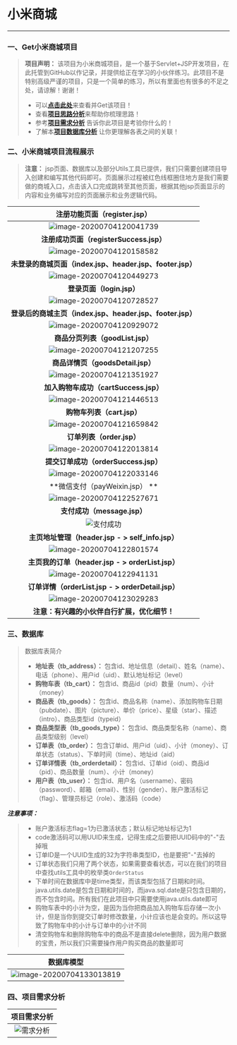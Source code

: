 # 小米商城

------

### 一、Get小米商城项目

> **项目声明：** 该项目为小米商城项目，是一个基于Servlet+JSP开发项目，在此托管到GitHub以作记录，并提供给正在学习的小伙伴练习。此项目不是特别高级严谨的项目，只是一个简单的练习，所以有里面也有很多的不足之处，请谅解！谢谢！
>
> - 可以[**点击此处**](https://github.com/Ziphtracks/JavaLearningmanual/tree/master/project/%E5%B0%8F%E7%B1%B3%E5%95%86%E5%9F%8E/%E5%B0%8F%E7%B1%B3%E5%95%86%E5%9F%8E%E9%A1%B9%E7%9B%AE%E4%B8%8B%E8%BD%BD%E5%85%A5%E5%8F%A3)来查看并Get该项目！
> - 查看[**项目思路分析**]()来帮助你梳理思路！
> - 参考[**项目需求分析**](https://github.com/Ziphtracks/JavaLearningmanual/tree/master/project/%E5%B0%8F%E7%B1%B3%E5%95%86%E5%9F%8E#%E5%9B%9B%E9%A1%B9%E7%9B%AE%E9%9C%80%E6%B1%82%E5%88%86%E6%9E%90) 告诉你此项目是考验你什么的！
> - 了解本[**项目数据库分析**](https://github.com/Ziphtracks/JavaLearningmanual/tree/master/project/%E5%B0%8F%E7%B1%B3%E5%95%86%E5%9F%8E#%E4%B8%89%E6%95%B0%E6%8D%AE%E5%BA%93) 让你更理解各表之间的关联！



### 二、小米商城项目流程展示

> **注意：** jsp页面、数据库以及部分Utils工具已提供，我们只需要创建项目导入创建和编写其他代码即可。页面展示过程被红色线框圈住地方是我们需要做的商城入口，点击该入口完成跳转至其他页面，根据其他jsp页面显示的内容和业务编写对应的页面展示和业务逻辑代码。

|                 注册功能页面（register.jsp）                 |
| :----------------------------------------------------------: |
| ![image-20200704120041739](https://gitee.com/Ziphtracks/Figurebed/raw/master/img/1/20200704154406.png) |
|           **注册成功页面（registerSuccess.jsp）**            |
| ![image-20200704120158582](https://gitee.com/Ziphtracks/Figurebed/raw/master/img/1/20200704154402.png) |
|  **未登录的商城页面（index.jsp、header.jsp、footer.jsp）**   |
| ![image-20200704120449273](https://gitee.com/Ziphtracks/Figurebed/raw/master/img/1/20200704154359.png) |
|                  **登录页面（login.jsp）**                   |
| ![image-20200704120728527](https://gitee.com/Ziphtracks/Figurebed/raw/master/img/1/20200704154355.png) |
|  **登录后的商城主页（index.jsp、header.jsp、footer.jsp）**   |
| ![image-20200704120929072](https://gitee.com/Ziphtracks/Figurebed/raw/master/img/1/20200704154352.png) |
|               **商品分页列表（goodList.jsp）**               |
| ![image-20200704121207255](https://gitee.com/Ziphtracks/Figurebed/raw/master/img/1/20200704154350.png) |
|              **商品详情页（goodsDetail.jsp）**               |
| ![image-20200704121351927](https://gitee.com/Ziphtracks/Figurebed/raw/master/img/1/20200704154347.png) |
|            **加入购物车成功（cartSuccess.jsp）**             |
| ![image-20200704121446513](https://gitee.com/Ziphtracks/Figurebed/raw/master/img/1/20200704154346.png) |
|                  **购物车列表（cart.jsp）**                  |
| ![image-20200704121659842](https://gitee.com/Ziphtracks/Figurebed/raw/master/img/1/20200704154343.png) |
|                  **订单列表（order.jsp）**                   |
| ![image-20200704122013814](https://gitee.com/Ziphtracks/Figurebed/raw/master/img/1/20200704154340.png) |
|             **提交订单成功（orderSuccess.jsp）**             |
| ![image-20200704122033146](https://gitee.com/Ziphtracks/Figurebed/raw/master/img/1/20200704154338.png) |
|                **微信支付（payWeixin.jsp） **                |
| ![image-20200704122527671](https://gitee.com/Ziphtracks/Figurebed/raw/master/img/1/20200704154336.png) |
|                 **支付成功（message.jsp）**                  |
| ![支付成功](https://gitee.com/Ziphtracks/Figurebed/raw/master/img/1/20200704154334.png) |
|       **主页地址管理（header.jsp - > self_info.jsp）**       |
| ![image-20200704122801574](https://gitee.com/Ziphtracks/Figurebed/raw/master/img/1/20200704154331.png) |
|       **主页我的订单（header.jsp - > orderList.jsp）**       |
| ![image-20200704122941131](https://gitee.com/Ziphtracks/Figurebed/raw/master/img/1/20200704154329.png) |
|      **订单详情（orderList.jsp - > orderDetail.jsp）**       |
| ![image-20200704123029283](https://gitee.com/Ziphtracks/Figurebed/raw/master/img/1/20200704154327.png) |
|         **注意：有兴趣的小伙伴自行扩展，优化细节！**         |



### 三、数据库

> 数据库表简介
>
> - **地址表（tb_address）：** 包含id、地址信息（detail）、姓名（name）、电话（phone）、用户id（uid）、默认地址标记（level）
> - **购物车表（tb_cart）：** 包含id、商品id（pid）数量（num）、小计（money）
> - **商品表（tb_goods）：** 包含id、商品名称（name）、添加购物车日期（pubdate）、图片（picture）、单价（price）、星级（star）、描述（intro）、商品类型id（typeid）
> - **商品类型表（tb_goods_type）：** 包含id、商品类型名称（name）、商品类型级别（level）
> - **订单表（tb_order）：** 包含订单id、用户id（uid）、小计（money）、订单状态（status）、下单时间（time）、地址id（aid）
> - **订单详情表（tb_orderdetail）：** 包含id、订单id（oid）、商品id（pid）、商品数量（num）、小计（money）
> - **用户表（tb_user）：** 包含id、用户名（username）、密码（password）、邮箱（email）、性别（gender）、账户激活标记（flag）、管理员标记（role）、激活码（code）

***注意事项：*** 

> - 账户激活标志flag=1为已激活状态；默认标记地址标记为1
> - code激活码可以用UUID来生成，记得生成之后要把UUID码中的"-"去掉哦
> - 订单ID是一个UUID生成的32为字符串类型ID，也是要把"-"去掉的
> - 订单状态我们只用了两个状态，如果需要查看状态，可以在我们的项目中查找utils工具中的枚举类`OrderStatus`
> - 下单时间在数据库中是time类型，而该类型包括了日期和时间。java.utils.date是包含日期和时间的，而java.sql.date是只包含日期的，而不包含时间。所有我们在此项目中只需要使用java.utils.date即可
> - 购物车表中的小计为空，是因为当你把商品加入购物车后存储一次小计，但是当你到提交订单时修改数量，小计应该也是会变的。所以这导致了购物车中的小计与订单中的小计不同
> - 清空购物车和删除购物车中的商品不是直接delete删除，因为用户数据的宝贵，所以我们只需要操作用户购买商品的数量即可

|                          数据库模型                          |
| :----------------------------------------------------------: |
| ![image-20200704133013819](https://gitee.com/Ziphtracks/Figurebed/raw/master/img/1/20200704154321.png) |



### 四、项目需求分析



|                         项目需求分析                         |
| :----------------------------------------------------------: |
| ![需求分析](https://gitee.com/Ziphtracks/Figurebed/raw/master/img/1/20200704154304.png) |



